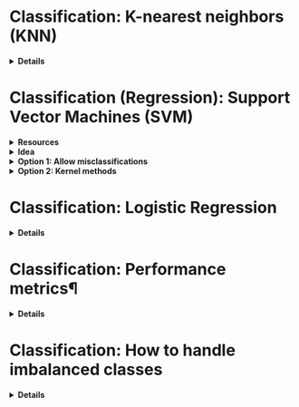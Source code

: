 # Classification: K-nearest neighbors (KNN)

<details>
<summary><b>Details</b></summary>

- Calculate distances between new input all the training data points
- Sort the distances and determine the $𝑘$ nearest neighbors
- Analyze the category of those neighbors and assign the category for the new data point based on majority vote

</details>


# Classification (Regression): Support Vector Machines (SVM)

<details>
<summary><b>Resources</b></summary>

- "The Elements of Statistical Learning" (Hastie, Tibshirani, Friedman), chapter 12
- ["A Practical Guide to Support Vector Classification"](https://www.csie.ntu.edu.tw/~cjlin/papers/guide/guide.pdf)
- Linear kernel: [sklearn.svm.LinearSVC](https://scikit-learn.org/stable/modules/generated/sklearn.svm.LinearSVC.html)
- More general implemention: [sklearn.svm.SVC](https://scikit-learn.org/stable/modules/generated/sklearn.svm.SVC.html#sklearn.svm.SVC)
</details>

<details>
<summary><b>Idea</b></summary>

Solving a classification problem whose data is not linearly separable. 2 approaches:

1. Allow misclassifications
2. Find a non-linear boundary by constructing a linear boundary in a higher-dimensional transformed feature space

SVM can be adapted also for regression problems (as well as multiclass classification problems)
</details>

<details>
<summary><b>Option 1: Allow misclassifications</b></summary>

Set a "margin" that should ideally be achieved in the separation of the 2 classes. 
Penalize every training point that's within this margin (both on the correct side or on the wrong side of the separating line). 
This leads to a new constraint for the optimization objective.
The sensitivity (i.e. the size of this margin) can be specified. 
An infinite sensitivity corresponds to the linearly separable case, where a low sensitivity also takes into consideration data further away from the decision boundary. 
In this way, SVM can also make a better bias-variance tradeoff.
</details>

<details>
<summary><b>Option 2: Kernel methods</b></summary>

The idea is to lift the feature space up to a higher dimensional space by applying transformation functions. 
If $`\left\{ (x_i, y_i) \right\}_{i=1}^N`$ are the training data points and we have a transformation function $h$, 
then one can try to find a linear decision boundary for the higher-dimensional data $`\left\{ (h(x_i), y_i) \right\}_{i=1}^N`$.

To solve this for more complex transformations (to possibly infinite dimensionsal spaces), SVM relies on the kernel trick: 
Due to the mathematical formulation of the problem, one finds that we don't have to perform the actual feature transformations themselves (nor even specify the transformation function $h$), 
but rather the optimization problem to solve requires only knowledge of the kernel function $K(x, x') = \langle h(x), h(x') \rangle$ that computes the inner products in the transformed space.

Three popular choices for $K$ in the SVM literature are:

- $d \text{th}$-Degree polynomial:  $K(x, x') = (1+ \langle x, x' \rangle)^d$
- Radial basis:  $K(x, x') = exp(−\gamma ||x−x'||^2)$
- Neural network:  $K(x, x') = tanh( \kappa_1 \langle x, x' \rangle + \kappa_2)$
</details>


# Classification: Logistic Regression

<details>
<summary><b>Details</b></summary>

Training observations $`\left\{ (x(i),y(i)) \right\}_{i=1}^N`$, each of which having $m$ features $x^i = \left( x_1^i,..., x_m^i \right) \in \mathbb{R}^m$.
We fit a linear regression model:

$$z_i = \theta_0 + \theta_1 x_1^i +...+ \theta_𝑚 x_m^i$$
 
Our prediction will be (sigmoid function):

$$h_{\theta} \left( x^i \right) = \frac{1}{1 + e^{−z^i}}$$

The cost function to use is the log-loss / binary cross-entropy:

$$J(\theta) = −\frac{1}{N} \sum_{i=1}^N{ \left[ y_i log( h_{\theta} (x^i)) + (1−y_i) log(1 − h_{\theta}(x^i) ) \right] }$$
 
We cannot use mean squared error as a loss function, as it's non-convex in this case and has many local minima.
</details>


# Classification: Performance metrics¶

<details>
<summary><b>Details</b></summary>

**Confusion matrix:**

| \                   | Actual positives | Actual negatives |
|---------------------|------------------|------------------|
| Predicted positives | TP               | FP               |
| Predicted negatives | FN               | FN               |

- **Accuracy** = $\frac{𝑇𝑃+𝑇𝑁}{𝑇𝑃+𝐹𝑃+𝐹𝑁+𝑇𝑁}$

  Good measure when target variable classes are balanced

- **Precision** = $\frac{𝑇𝑃}{𝑇𝑃+𝐹𝑃} = \frac{TP}{ \text{predicted positives} }$

  Minimizes False Positives

- **Recall/Sensitivity** = $TPR = \frac{𝑇𝑃}{𝑇𝑃+𝐹𝑁} = \frac{𝑇𝑃}{ \text{actual positives}}$

  Minimizes False Negatives

- **Specificity** = $\frac{𝑇𝑁}{𝑇𝑁+𝐹𝑃} = \frac{𝑇𝑁}{\text{actual negatives}}$

  Minimizes False Positives (opposite of Recall: switch classes)

- **F1-score** = 2×Precision × RecallPrecision + Recall

**ROC:** Receiver operating characteristic curve
- True positive rate:  $TPR = \frac{𝑇𝑃}{𝑇𝑃+𝐹𝑁}$
- False positive rate:  $FPR = \frac{𝐹𝑃}{𝐹𝑃+𝑇𝑁}$
- ROC curve plots $FPR$ (x-axis) versus $TPR$ (y-axis) at different classification thresholds

**AUC:** Area under the curve
- measures area under the ROC curve, the higher the better (between 0 and 1)
- represents the probability that a random positive example is positioned to the "right" of a random negative example
- it's scale invariant and classification-threshold invariant

**Log-loss / binary cross-entropy:** see [sklearn.metrics.log_loss](https://scikit-learn.org/stable/modules/generated/sklearn.metrics.log_loss.html)

If we estimate probabilities $𝑝(𝑥_𝑖)$ for examples $(𝑥_𝑖, 𝑦_𝑖)$

$$−\frac{1}{N} \sum_{𝑖=1}^𝑁{ \left[ 𝑦_𝑖 𝑙𝑜𝑔(𝑝(𝑥_𝑖))+(1−𝑦_𝑖) 𝑙𝑜𝑔 (1−𝑝(𝑥_𝑖)) \right] }$$
</details>


# Classification: How to handle imbalanced classes

<details>
<summary><b>Details</b></summary>

Danger of imbalanced classes:

If accuracy is the performance metric, the model might end up predicting always the same class


Strategies to address imbalanced classes:

- Up-sample minority class
- Down-sample majority class
- Change performance metric (i.e. AUC or precision instead of accuracy)
- Penalize algorithms: Penalize miistakes on the minority class by an amount to how under-represented it is
- Tree-based algorithms: Hierarchical structure allows them to learn signals from both classes
- Data augmentation: Up-sample minority class by creating synthetic samples that slightly perturb feature values ([SMOTE](https://arxiv.org/pdf/1106.1813))
</details>
